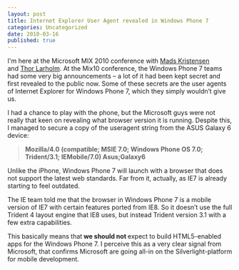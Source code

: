 ```yaml
---
layout: post
title: Internet Explorer User Agent revealed in Windows Phone 7
categories: Uncategorized
date: 2010-03-16
published: true
---
```


I'm here at the Microsoft MIX 2010 conference with <a href="http://madskristensen.net">Mads Kristensen</a> and <a href="http://larholm.com">Thor Larholm</a>. At the Mix10 conference, the Windows Phone 7 teams had some very big announcements – a lot of it had been kept secret and first revealed to the public now. Some of these secrets are the user agents of Internet Explorer for Windows Phone 7, which they simply wouldn’t give us.

<!--more-->

I had a chance to play with the phone, but the Microsoft guys were not really that keen on revealing what browser version it is running. Despite this, I managed to secure a copy of the useragent string from the ASUS Galaxy 6 device:

<blockquote><strong>Mozilla/4.0 (compatible; MSIE 7.0; Windows Phone OS 7.0; Trident/3.1; IEMobile/7.0) Asus;Galaxy6</strong></blockquote>

Unlike the iPhone, Windows Phone 7 will launch with a browser that does not support the latest web standards. Far from it, actually, as IE7 is already starting to feel outdated.

The IE team told me that the browser in Windows Phone 7 is a mobile version of IE7 with certain features ported from IE8. So it doesn’t use the full Trident 4 layout engine that IE8 uses, but instead Trident version 3.1 with a few extra capabilities.

This basically means that<strong> we should not </strong>expect to build HTML5-enabled apps for the Windows Phone 7. I perceive this as a very clear signal from Microsoft, that confirms Microsoft are going all-in on the Silverlight-platform for mobile development.

